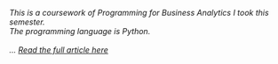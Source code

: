 _This is a coursework of Programming for Business Analytics I took this semester.<br>
The programming language is Python.<br>   
... [Read the full article here](https://ruruth.github.io/Apartment-Data-Web-Scraping/)_
